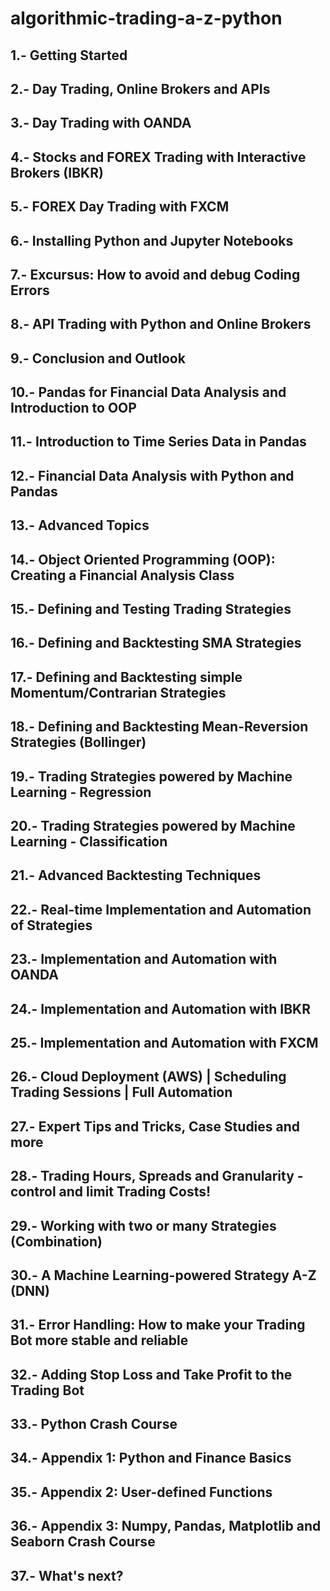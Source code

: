 # algorithmic-trading-a-z-python

## 1.- Getting Started

## 2.- Day Trading, Online Brokers and APIs

## 3.- Day Trading with OANDA

## 4.- Stocks and FOREX Trading with Interactive Brokers (IBKR)

## 5.- FOREX Day Trading with FXCM

## 6.- Installing Python and Jupyter Notebooks

## 7.- Excursus: How to avoid and debug Coding Errors

## 8.- API Trading with Python and Online Brokers

## 9.- Conclusion and Outlook

## 10.- Pandas for Financial Data Analysis and Introduction to OOP

## 11.- Introduction to Time Series Data in Pandas

## 12.- Financial Data Analysis with Python and Pandas

## 13.- Advanced Topics

## 14.- Object Oriented Programming (OOP): Creating a Financial Analysis Class

## 15.- Defining and Testing Trading Strategies

## 16.- Defining and Backtesting SMA Strategies

## 17.- Defining and Backtesting simple Momentum/Contrarian Strategies

## 18.- Defining and Backtesting Mean-Reversion Strategies (Bollinger)

## 19.- Trading Strategies powered by Machine Learning - Regression

## 20.- Trading Strategies powered by Machine Learning - Classification

## 21.- Advanced Backtesting Techniques

## 22.- Real-time Implementation and Automation of Strategies

## 23.- Implementation and Automation with OANDA

## 24.- Implementation and Automation with IBKR

## 25.- Implementation and Automation with FXCM

## 26.- Cloud Deployment (AWS) | Scheduling Trading Sessions | Full Automation

## 27.- Expert Tips and Tricks, Case Studies and more

## 28.- Trading Hours, Spreads and Granularity - control and limit Trading Costs!

## 29.- Working with two or many Strategies (Combination)

## 30.- A Machine Learning-powered Strategy A-Z (DNN)

## 31.- Error Handling: How to make your Trading Bot more stable and reliable

## 32.- Adding Stop Loss and Take Profit to the Trading Bot

## 33.- Python Crash Course

## 34.- Appendix 1: Python and Finance Basics

## 35.- Appendix 2: User-defined Functions

## 36.- Appendix 3: Numpy, Pandas, Matplotlib and Seaborn Crash Course

## 37.- What's next?